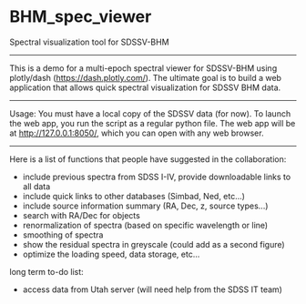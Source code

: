 # BHM_spec_viewer
Spectral visualization tool for SDSSV-BHM

---
This is a demo for a multi-epoch spectral viewer for SDSSV-BHM using plotly/dash (https://dash.plotly.com/). 
The ultimate goal is to build a web application that allows quick spectral visualization for SDSSV BHM data. 

---
Usage:
You must have a local copy of the SDSSV data (for now). To launch the web app, you run the script as a regular python file. 
The web app will be at http://127.0.0.1:8050/, which you can open with any web browser. 

---
Here is a list of functions that people have suggested in the collaboration:
  - include previous spectra from SDSS I-IV, provide downloadable links to all data
  - include quick links to other databases (Simbad, Ned, etc...)
  - include source information summary (RA, Dec, z, source types...)
  - search with RA/Dec for objects
  - renormalization of spectra (based on specific wavelength or line)
  - smoothing of spectra 
  - show the residual spectra in greyscale (could add as a second figure)
  - optimize the loading speed, data storage, etc... 

  long term to-do list:
  - access data from Utah server (will need help from the SDSS IT team)

